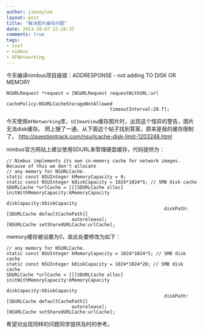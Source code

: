 ```yaml
---
author: jimneylee
layout: post
title: "解决图片缓存问题"
date: 2013-10-07 22:26:37
comments: true
tags:
- ios7
- nimbus
- AFNetworking
---
```


今天编译nimbus项目报错：ADDRESPONSE - not adding TO DISK OR MEMORY

	NSURLRequest *request = [NSURLRequest requestWithURL:url
											  cachePolicy:NSURLCacheStorageNotAllowed    
				 						  timeoutInterval:20.f];


今天使用`AFNetworking`库，`UIImaeView`缓存图片时，出现这个怪异的警告，图片无法disk缓存。
网上搜了一通，从下面这个帖子找到答案，原来是我的缓存限制了。
http://questiontrack.com/nsurlcache-disk-limit-1203248.html

nimbus官方网站上建议使用SDURL来管理硬盘缓存，代码提供为：

	// Nimbus implements its own in-memory cache for network images. Because of this we don't allocate
	// any memory for NSURLCache.
	static const NSUInteger kMemoryCapacity = 0;
	static const NSUInteger kDiskCapacity = 1024*1024*5; // 5MB disk cache
	SDURLCache *urlCache = [[[SDURLCache alloc] initWithMemoryCapacity:kMemoryCapacity
	                                                      diskCapacity:kDiskCapacity
	                                                          diskPath:[SDURLCache defaultCachePath]]
	                        autorelease];
	[NSURLCache setSharedURLCache:urlCache];

memory缓存被设置为0，故此处要修改为如下：

	// any memory for NSURLCache.
	static const NSUInteger kMemoryCapacity = 1024*1024*5; // 5MB disk cache
	static const NSUInteger kDiskCapacity = 1024*1024*20; // 5MB disk cache
	SDURLCache *urlCache = [[[SDURLCache alloc] initWithMemoryCapacity:kMemoryCapacity
	                                                      diskCapacity:kDiskCapacity
	                                                          diskPath:[SDURLCache defaultCachePath]]
	                        autorelease];
	[NSURLCache setSharedURLCache:urlCache];

希望对出现同样的问题同学提供及时的参考。